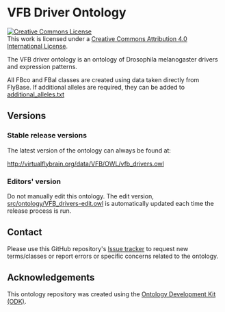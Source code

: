 
# VFB Driver Ontology

<a rel="license" href="http://creativecommons.org/licenses/by/4.0/"><img alt="Creative Commons License" style="border-width:0" src="https://i.creativecommons.org/l/by/4.0/88x31.png" /></a><br />This work is licensed under a <a rel="license" href="http://creativecommons.org/licenses/by/4.0/">Creative Commons Attribution 4.0 International License</a>.

The VFB driver ontology is an ontology of Drosophila melanogaster drivers and expression patterns.

All FBco and FBal classes are created using data taken directly from FlyBase.
If additional alleles are required, they can be added to [additional_alleles.txt](additional_alleles.txt)

## Versions

### Stable release versions

The latest version of the ontology can always be found at:

http://virtualflybrain.org/data/VFB/OWL/vfb_drivers.owl

### Editors' version

Do not manually edit this ontology. The edit version, [src/ontology/VFB_drivers-edit.owl](src/ontology/VFB_drivers-edit.owl) is automatically updated each time the release process is run.

## Contact

Please use this GitHub repository's [Issue tracker](https://github.com/VirtualFlyBrain/vfb-driver-ontology/issues) to request new terms/classes or report errors or specific concerns related to the ontology.

## Acknowledgements

This ontology repository was created using the [Ontology Development Kit (ODK)](https://github.com/INCATools/ontology-development-kit).
